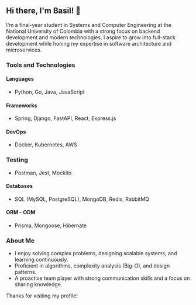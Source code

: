 ## Hi there, I'm Basil! 👋

I'm a final-year student in Systems and Computer Engineering at the National University of Colombia with a strong focus on backend development and modern technologies. I aspire to grow into full-stack development while honing my expertise in software architecture and microservices.

### Tools and Technologies

#### Languages
- Python, Go, Java, JavaScript

#### Frameworks
- Spring, Django, FastAPI, React, Express.js
  
#### DevOps
- Docker, Kubernetes, AWS

### Testing
- Postman, Jest, Mockito


#### Databases
- SQL (MySQL, PostgreSQL), MongoDB, Redis, RabbitMQ

#### ORM - ODM
- Prisma, Mongoose, Hibernate

### About Me

- I enjoy solving complex problems, designing scalable systems, and learning continuously.
- Proficient in algorithms, complexity analysis (Big-O), and design patterns.
- A proactive team player with strong communication skills and a focus on sharing knowledge.

Thanks for visiting my profile!
